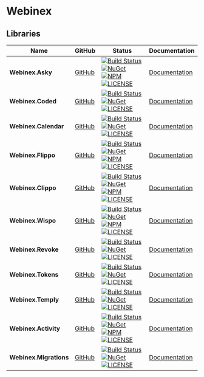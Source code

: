 # Webinex

## Libraries

| Name                      | GitHub                                          | Status                                                                                                                                                                                                                                                                                                                                                                                                                                                                                                                                                                                                                                                                                              | Documentation                                         |
| ------------------------- | ----------------------------------------------- | --------------------------------------------------------------------------------------------------------------------------------------------------------------------------------------------------------------------------------------------------------------------------------------------------------------------------------------------------------------------------------------------------------------------------------------------------------------------------------------------------------------------------------------------------------------------------------------------------------------------------------------------------------------------------------------------------- | ----------------------------------------------------- |
| <b>Webinex.Asky</b>       | [GitHub](https://github.com/webinex/asky)       | [![Build Status](https://dev.azure.com/siarheiskalaban/webinex/_apis/build/status/%5BWebinex%20-%20Asky%5D%20-%20CI?branchName=master)](https://dev.azure.com/siarheiskalaban/webinex/_build/latest?definitionId=22&branchName=master) [![NuGet](https://img.shields.io/nuget/v/Webinex.Asky?label=NuGet&logo=NuGet)](https://img.shields.io/nuget/v/Webinex.Asky?label=NuGet&logo=NuGet) [![NPM](https://img.shields.io/npm/v/@webinex/asky?logo=npm)](https://img.shields.io/npm/v/@webinex/asky?logo=npm) [![LICENSE](https://img.shields.io/github/license/webinex/asky?label=License)](https://img.shields.io/github/license/webinex/asky?label=License)                                       | [Documentation](https://webinex.github.io/clippo)     |
| <b>Webinex.Coded</b>      | [GitHub](https://github.com/webinex/coded)      | [![Build Status](https://dev.azure.com/siarheiskalaban/webinex/_apis/build/status/%5BWebinex%20-%20Coded%5D%20-%20CI?branchName=master)](https://dev.azure.com/siarheiskalaban/webinex/_build/latest?definitionId=23&branchName=master) [![NuGet](https://img.shields.io/nuget/v/Webinex.Coded?label=NuGet&logo=NuGet)](https://img.shields.io/nuget/v/Webinex.Coded?label=NuGet&logo=NuGet) [![LICENSE](https://img.shields.io/github/license/webinex/coded?label=License)](https://img.shields.io/github/license/webinex/coded?label=License)                                                                                                                                                     | [Documentation](https://webinex.github.io/coded)      |
| <b>Webinex.Calendar</b>   | [GitHub](https://github.com/webinex/calendar)   | [![Build Status](https://dev.azure.com/siarheiskalaban/webinex/_apis/build/status%2F%5BWebinex%20-%20Calendar%5D%20-%20CI?branchName=master)](https://dev.azure.com/siarheiskalaban/webinex/_build/latest?definitionId=21&branchName=master) [![NuGet](https://img.shields.io/nuget/v/Webinex.Calendar?label=NuGet&logo=NuGet)](https://img.shields.io/nuget/v/Webinex.Calendar?label=NuGet&logo=NuGet) [![LICENSE](https://img.shields.io/github/license/webinex/calendar?label=License)](https://img.shields.io/github/license/webinex/calendar?label=License)                                                                                                                                    | [Documentation](https://webinex.github.io/calendar)   |
| <b>Webinex.Flippo</b>     | [GitHub](https://github.com/webinex/flippo)     | [![Build Status](https://dev.azure.com/siarheiskalaban/webinex/_apis/build/status%2F%5BWebinex%20-%20Flippo%5D%20-%20CI?branchName=master)](https://dev.azure.com/siarheiskalaban/webinex/_build/latest?definitionId=24&branchName=master) [![NuGet](https://img.shields.io/nuget/v/Webinex.Flippo?label=NuGet&logo=NuGet)](https://img.shields.io/nuget/v/Webinex.Flippo?label=NuGet&logo=NuGet) [![NPM](https://img.shields.io/npm/v/@webinex/flippo?logo=npm)](https://img.shields.io/npm/v/@webinex/flippo?logo=npm) [![LICENSE](https://img.shields.io/github/license/webinex/flippo?label=License)](https://img.shields.io/github/license/webinex/flippo?label=License)                       | [Documentation](https://webinex.github.io/flippo)     |
| <b>Webinex.Clippo</b>     | [GitHub](https://github.com/webinex/clippo)     | [![Build Status](https://dev.azure.com/siarheiskalaban/webinex/_apis/build/status%2F%5BWebinex%20-%20Clippo%5D%20-%20CI?branchName=master)](https://dev.azure.com/siarheiskalaban/webinex/_build/latest?definitionId=30&branchName=master) [![NuGet](https://img.shields.io/nuget/v/Webinex.Clippo?label=NuGet&logo=NuGet)](https://img.shields.io/nuget/v/Webinex.Clippo?label=NuGet&logo=NuGet) [![NPM](https://img.shields.io/npm/v/@webinex/clippo?logo=npm)](https://img.shields.io/npm/v/@webinex/clippo?logo=npm) [![LICENSE](https://img.shields.io/github/license/webinex/clippo?label=License)](https://img.shields.io/github/license/webinex/clippo?label=License)                       | [Documentation](https://webinex.github.io/clippo)     |
| <b>Webinex.Wispo</b>      | [GitHub](https://github.com/webinex/wispo)      | [![Build Status](https://dev.azure.com/siarheiskalaban/webinex/_apis/build/status%2F%5BWebinex%20-%20Wispo%5D%20-%20CI?branchName=master)](https://dev.azure.com/siarheiskalaban/webinex/_build/latest?definitionId=25&branchName=master) [![NuGet](https://img.shields.io/nuget/v/Webinex.Wispo?label=NuGet&logo=NuGet)](https://img.shields.io/nuget/v/Webinex.Wispo?label=NuGet&logo=NuGet) [![NPM](https://img.shields.io/npm/v/@webinex/wispo?logo=npm)](https://img.shields.io/npm/v/@webinex/wispo?logo=npm) [![LICENSE](https://img.shields.io/github/license/webinex/wispo?label=License)](https://img.shields.io/github/license/webinex/wispo?label=License)                              | [Documentation](https://webinex.github.io/wispo)      |
| <b>Webinex.Revoke</b>     | [GitHub](https://github.com/webinex/revoke)     | [![Build Status](https://dev.azure.com/siarheiskalaban/webinex/_apis/build/status%2F%5BWebinex%20-%20Revoke%5D%20-%20CI?branchName=master)](https://dev.azure.com/siarheiskalaban/webinex/_build/latest?definitionId=28&branchName=master) [![NuGet](https://img.shields.io/nuget/v/Webinex.Revoke.All?label=NuGet&logo=NuGet)](https://img.shields.io/nuget/v/Webinex.Revoke.All?label=NuGet&logo=NuGet) [![LICENSE](https://img.shields.io/github/license/webinex/revoke?label=License)](https://img.shields.io/github/license/webinex/revoke?label=License)                                                                                                                                      | [Documentation](https://webinex.github.io/revoke)     |
| <b>Webinex.Tokens</b>     | [GitHub](https://github.com/webinex/tokens)     | [![Build Status](https://dev.azure.com/siarheiskalaban/webinex/_apis/build/status%2F%5BWebinex%20-%20Tokens%5D%20-%20CI?branchName=master)](https://dev.azure.com/siarheiskalaban/webinex/_build/latest?definitionId=26&branchName=master) [![NuGet](https://img.shields.io/nuget/v/Webinex.Tokens.All?label=NuGet&logo=NuGet)](https://img.shields.io/nuget/v/Webinex.Tokens.All?label=NuGet&logo=NuGet) [![LICENSE](https://img.shields.io/github/license/webinex/tokens?label=License)](https://img.shields.io/github/license/webinex/tokens?label=License)                                                                                                                                      | [Documentation](https://webinex.github.io/tokens)     |
| <b>Webinex.Temply</b>     | [GitHub](https://github.com/webinex/temply)     | [![Build Status](https://dev.azure.com/siarheiskalaban/webinex/_apis/build/status%2F%5BWebinex%20-%20Temply%5D%20-%20CI?branchName=master)](https://dev.azure.com/siarheiskalaban/webinex/_build/latest?definitionId=27&branchName=master) [![NuGet](https://img.shields.io/nuget/v/Webinex.Temply.All?label=NuGet&logo=NuGet)](https://img.shields.io/nuget/v/Webinex.Temply.All?label=NuGet&logo=NuGet) [![LICENSE](https://img.shields.io/github/license/webinex/temply?label=License)](https://img.shields.io/github/license/webinex/temply?label=License)                                                                                                                                      | [Documentation](https://webinex.github.io/temply)     |
| <b>Webinex.Activity</b>   | [GitHub](https://github.com/webinex/activity)   | [![Build Status](https://dev.azure.com/siarheiskalaban/webinex/_apis/build/status%2F%5BWebinex%20-%20Activity%5D%20-%20CI?branchName=master)](https://dev.azure.com/siarheiskalaban/webinex/_build/latest?definitionId=29&branchName=master) [![NuGet](https://img.shields.io/nuget/v/Webinex.Activity.All?label=NuGet&logo=NuGet)](https://img.shields.io/nuget/v/Webinex.Activity.All?label=NuGet&logo=NuGet) [![NPM](https://img.shields.io/npm/v/@webinex/activity?logo=npm)](https://img.shields.io/npm/v/@webinex/activity?logo=npm) [![LICENSE](https://img.shields.io/github/license/webinex/activity?label=License)](https://img.shields.io/github/license/webinex/activity?label=License) | [Documentation](https://webinex.github.io/activity)   |
| <b>Webinex.Migrations</b> | [GitHub](https://github.com/webinex/migrations) | [![Build Status](https://dev.azure.com/siarheiskalaban/webinex/_apis/build/status%2F%5BWebinex%20-%20Migrations%5D%20-%20CI?branchName=master)](https://dev.azure.com/siarheiskalaban/webinex/_build/latest?definitionId=31&branchName=master) [![NuGet](https://img.shields.io/nuget/v/Webinex.Migrations?label=NuGet&logo=NuGet)](https://img.shields.io/nuget/v/Webinex.Migrations?label=NuGet&logo=NuGet) [![LICENSE](https://img.shields.io/github/license/webinex/migrations?label=License)](https://img.shields.io/github/license/webinex/migrations?label=License)                                                                                                                          | [Documentation](https://webinex.github.io/migrations) |
